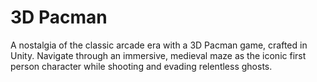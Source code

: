 # 3D Pacman
 A nostalgia of the classic arcade era with a 3D Pacman game, crafted in Unity. Navigate through an immersive, medieval maze as the iconic first person character while shooting and evading relentless ghosts.
